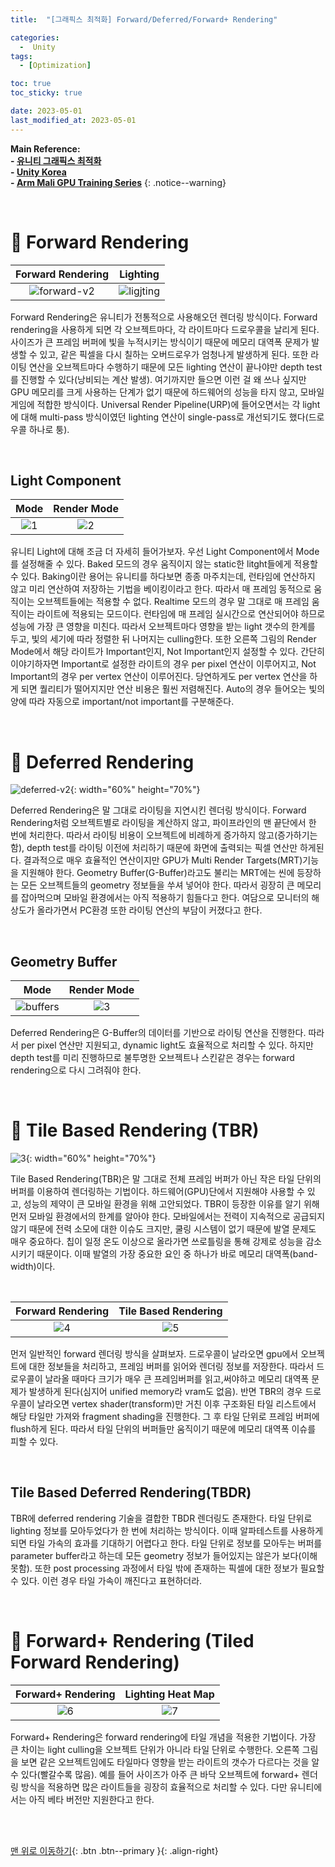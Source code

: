 ```yaml
---
title:  "[그래픽스 최적화] Forward/Deferred/Forward+ Rendering" 

categories:
  -  Unity
tags:
  - [Optimization]

toc: true
toc_sticky: true

date: 2023-05-01
last_modified_at: 2023-05-01
---
```



**Main Reference: <br>- [유니티 그래픽스 최적화](https://product.kyobobook.co.kr/detail/S000001888125)<br>- [Unity Korea](https://www.youtube.com/watch?v=anz5bHVbeEY)<br>- [Arm Mali GPU Training Series](https://www.youtube.com/watch?v=n9SOfC4Haj4)**
{: .notice--warning}

<br>

# 🐳 Forward Rendering

| Forward Rendering | Lighting |
|:-:|:-:|
|![forward-v2](https://user-images.githubusercontent.com/96368476/235354147-ca16a15d-aef3-44a6-931c-888708b5ca1b.png)|![ligjting](https://user-images.githubusercontent.com/96368476/235354488-6a72388a-bf71-4c11-ba20-5875788902f9.gif)|  

Forward Rendering은 유니티가 전통적으로 사용해오던 렌더링 방식이다. Forward rendering을 사용하게 되면 각 오브젝트마다, 각 라이트마다 드로우콜을 날리게 된다. 사이즈가 큰 프레임 버퍼에 빛을 누적시키는 방식이기 때문에 메모리 대역폭 문제가 발생할 수 있고, 같은 픽셀을 다시 칠하는 오버드로우가 엄청나게 발생하게 된다. 또한 라이팅 연산을 오브젝트마다 수행하기 때문에 모든 lighting 연산이 끝나야만  depth test를 진행할 수 있다(낭비되는 계산 발생). 여기까지만 들으면 이런 걸 왜 쓰나 싶지만 GPU 메모리를 크게 사용하는 단계가 없기 때문에 하드웨어의 성능을 타지 않고, 모바일 게임에 적합한 방식이다. Universal Render Pipeline(URP)에 들어오면서는 각 light에 대해 multi-pass 방식이였던 lighting 연산이 single-pass로 개선되기도 했다(드로우콜 하나로 퉁).

<br>

## Light Component

| Mode | Render Mode |
|:-:|:-:|
|![1](https://user-images.githubusercontent.com/96368476/235356592-a6105fb6-9374-42b6-82ea-22e8ea5e03d6.png)|![2](https://user-images.githubusercontent.com/96368476/235356593-490795a9-7e25-4b9d-87f4-195c5fbbca95.png)|  

유니티 Light에 대해 조금 더 자세히 들어가보자. 우선 Light Component에서 Mode를 설정해줄 수 있다. Baked 모드의 경우 움직이지 않는 static한 litght들에게 적용할 수 있다. Baking이란 용어는 유니티를 하다보면 종종 마주치는데, 런타임에 연산하지 않고 미리 연산하여 저장하는 기법을 베이킹이라고 한다. 따라서 매 프레임 동적으로 움직이는 오브젝트들에는 적용할 수 없다. Realtime 모드의 경우 말 그대로 매 프레임 움직이는 라이트에 적용되는 모드이다. 런타임에 매 프레임 실시간으로 연산되어야 하므로 성능에 가장 큰 영향을 미친다. 따라서 오브젝트마다 영향을 받는 light 갯수의 한계를 두고, 빛의 세기에 따라 정렬한 뒤 나머지는 culling한다. 또한 오른쪽 그림의 Render Mode에서 해당 라이트가 Important인지, Not Important인지 설정할 수 있다. 간단히 이야기하자면 Important로 설정한 라이트의 경우 per pixel 연산이 이루어지고, Not Important의 경우 per vertex 연산이 이루어진다. 당연하게도 per vertex 연산을 하게 되면 퀄리티가 떨어지지만 연산 비용은 훨씬 저렴해진다. Auto의 경우 들어오는 빛의 양에 따라 자동으로 important/not important를 구분해준다.



<br>



# 🐳 Deferred Rendering

![deferred-v2](https://user-images.githubusercontent.com/96368476/235361924-dd72ad46-1a94-4bf2-ac72-a18afe7a3239.png){: width="60%" height="70%"}

Deferred Rendering은 말 그대로 라이팅을 지연시킨 렌더링 방식이다. Forward Rendering처럼 오브젝트별로 라이팅을 계산하지 않고, 파이프라인의 맨 끝단에서 한 번에 처리한다. 따라서 라이팅 비용이 오브젝트에 비례하게 증가하지 않고(증가하기는 함), depth test를 라이팅 이전에 처리하기 때문에 화면에 출력되는 픽셀 연산만 하게된다. 결과적으로 매우 효율적인 연산이지만 GPU가 Multi Render Targets(MRT)기능을 지원해야 한다. Geometry Buffer(G-Buffer)라고도 불리는 MRT에는 씬에 등장하는 모든 오브젝트들의 geometry 정보들을 쑤셔 넣어야 한다. 따라서 굉장히 큰 메모리를 잡아먹으며 모바일 환경에서는 아직 적용하기 힘들다고 한다. 여담으로 모니터의 해상도가 올라가면서 PC환경 또한 라이팅 연산의 부담이 커졌다고 한다.

<br>

## Geometry Buffer

| Mode | Render Mode |
|:-:|:-:|
|![buffers](https://user-images.githubusercontent.com/96368476/235361926-4bae2b73-089b-4d95-b896-2b981b848cb8.png)|![3](https://user-images.githubusercontent.com/96368476/235363585-423bbf31-031e-4ee3-afe3-a851a484da6b.png)|  

Deferred Rendering은 G-Buffer의 데이터를 기반으로 라이팅 연산을 진행한다. 따라서 per pixel 연산만 지원되고, dynamic light도 효율적으로 처리할 수 있다. 하지만 depth test를 미리 진행하므로 불투명한 오브젝트나 스킨같은 경우는 forward rendering으로 다시 그려줘야 한다.



<br>



# 🐳 Tile Based Rendering (TBR)

![3](https://user-images.githubusercontent.com/96368476/235467354-722d2ce2-0e71-4b10-93cb-d8f95c604956.jpeg){: width="60%" height="70%"}

Tile Based Rendering(TBR)은 말 그대로 전체 프레임 버퍼가 아닌 작은 타일 단위의 버퍼를 이용하여 렌더링하는 기법이다. 하드웨어(GPU)단에서 지원해야 사용할 수 있고, 성능의 제약이 큰 모바일 환경을 위해 고안되었다. TBR이 등장한 이유를 알기 위해 먼저 모바일 환경에서의 한계를 알아야 한다. 모바일에서는 전력이 지속적으로 공급되지 않기 때문에 전력 소모에 대한 이슈도 크지만, 쿨링 시스템이 없기 때문에 발열 문제도 매우 중요하다. 칩이 일정 온도 이상으로 올라가면 쓰로틀링을 통해 강제로 성능을 감소시키기 때문이다. 이때 발열의 가장 중요한 요인 중 하나가 바로 메모리 대역폭(band-width)이다.


<br>

| Forward Rendering | Tile Based Rendering |
|:-:|:-:|
|![4](https://user-images.githubusercontent.com/96368476/235467347-e691a9a7-8e0f-4975-96c4-8914001aad1a.jpeg)|![5](https://user-images.githubusercontent.com/96368476/235467352-3ba9e23b-2018-490b-b19a-c81aa4040169.jpeg)| 

먼저 일반적인 forward 렌더링 방식을 살펴보자. 드로우콜이 날라오면 gpu에서 오브젝트에 대한 정보들을 처리하고, 프레임 버퍼를 읽어와 렌더링 정보를 저장한다. 따라서 드로우콜이 날라올 때마다 크기가 매우 큰 프레임버퍼를 읽고,써야하고 메모리 대역폭 문제가 발생하게 된다(심지어 unified memory라 vram도 없음). 반면 TBR의 경우 드로우콜이 날라오면 vertex shader(transform)만 거친 이후 구조화된 타일 리스트에서 해당 타일만 가져와 fragment shading을 진행한다. 그 후 타일 단위로 프레임 버퍼에 flush하게 된다. 따라서 타일 단위의 버퍼들만 움직이기 때문에 메모리 대역폭 이슈를 피할 수 있다.


<br>


## Tile Based Deferred Rendering(TBDR)

TBR에 deferred rendering 기술을 결합한 TBDR 렌더링도 존재한다. 타일 단위로 lighting 정보를 모아두었다가 한 번에 처리하는 방식이다. 이때 알파테스트를 사용하게 되면 타일 가속의 효과를 기대하기 어렵다고 한다. 타일 단위로 정보를 모아두는 버퍼를 parameter buffer라고 하는데 모든 geometry 정보가 들어있지는 않은가 보다(이해 못함). 또한 post processing 과정에서 타일 밖에 존재하는 픽셀에 대한 정보가 필요할 수 있다. 이런 경우 타일 가속이 깨진다고 표현하더라.


<br>



# 🐳 Forward+ Rendering (Tiled Forward Rendering)

| Forward+ Rendering | Lighting Heat Map |
|:-:|:-:|
|![6](https://user-images.githubusercontent.com/96368476/235480036-39d21555-7b3f-4376-9f70-05855074bba8.png)|![7](https://user-images.githubusercontent.com/96368476/235480058-c9e30c57-8e34-4358-993e-5fa492d6a914.png)| 

Forward+ Rendering은 forward rendering에 타일 개념을 적용한 기법이다. 가장 큰 차이는 light culling을 오브젝트 단위가 아니라 타일 단위로 수행한다. 오른쪽 그림을 보면 같은 오브젝트임에도 타일마다 영향을 받는 라이트의 갯수가 다르다는 것을 알 수 있다(빨갈수록 많음). 예를 들어 사이즈가 아주 큰 바닥 오브젝트에 forward+ 렌더링 방식을 적용하면 많은 라이트들을 굉장히 효율적으로 처리할 수 있다. 다만 유니티에서는 아직 베타 버전만 지원한다고 한다.





<br>
<br>


[맨 위로 이동하기](#){: .btn .btn--primary }{: .align-right}